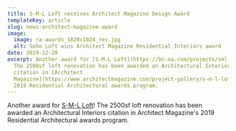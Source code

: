 ```yaml
---
title: S-M-L Loft receives Architect Magazine Design Award
templateKey: article
slug: news-architect-magazine-award
image:
  image: ra-awards_1820x1024_rev.jpg
  alt: Soho Loft wins Architect Magazine Residential Interiors award
date: 2019-12-20
excerpt: Another award for [S-M-L Loft](https://bc-oa.com/projects/sml-loft/)!
  The 2500sf loft renovation has been awarded an Architectural Interiors
  citation in [Architect
  Magazine](https://www.architectmagazine.com/project-gallery/s-m-l-loft_o)'s
  2019 Residential Architectural awards program.
---
```


Another award for [S-M-L Loft](https://bc-oa.com/projects/sml-loft/)! The 2500sf loft renovation has been awarded an Architectural Interiors citation in Architect Magazine's 2019 Residential Architectural awards program.
